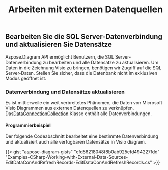 ﻿---
title: Arbeiten mit externen Datenquellen
type: docs
weight: 200
url: /de/net/working-with-external-data-sources/
description: In diesem Abschnitt wird erläutert, wie Sie mit Aspose.Diagram mit externen Datenquellen arbeiten.
---
## **Bearbeiten Sie die SQL Server-Datenverbindung und aktualisieren Sie Datensätze**
Aspose.Diagram API ermöglicht Benutzern, die SQL Server-Datenverbindung zu bearbeiten und alle Datensätze zu aktualisieren. Um Daten in die Zeichnung Visio zu bringen, benötigen wir Zugriff auf die SQL Server-Daten. Stellen Sie sicher, dass die Datenbank nicht im exklusiven Modus geöffnet ist.
### **Datenverbindung und Datensätze aktualisieren**
 Es ist mittlerweile ein weit verbreitetes Phänomen, die Daten von Microsoft Visio Diagrammen aus externen Datenquellen zu verknüpfen. Das[DataConnectionCollection](http://www.aspose.com/api/net/diagram/aspose.diagram/dataconnectioncollection) Klasse enthält alle Datenverbindungen.
#### **Programmierbeispiel**
Der folgende Codeabschnitt bearbeitet eine bestimmte Datenverbindung und aktualisiert auch alle verfügbaren Datensätze in Visio diagram.

{{< gist "aspose-diagram-gists" "efd56218048f8b0ab925efd494227fdd" "Examples-CSharp-Working-with-External-Data-Sources-EditDataConAndRefreshRecords-EditDataConAndRefreshRecords.cs" >}}
